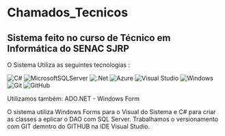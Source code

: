 # Chamados_Tecnicos
## Sistema feito no curso  de Técnico em Informática do SENAC SJRP 

O Sistema Utiliza as seguintes tecnologias :  	


   ![C#](https://img.shields.io/badge/c%23-%23239120.svg?style=for-the-badge&logo=csharp&logoColor=white)           ![MicrosoftSQLServer](https://img.shields.io/badge/Microsoft%20SQL%20Server-CC2927?style=for-the-badge&logo=microsoft%20sql%20server&logoColor=white) 
   ![.Net](https://img.shields.io/badge/.NET-5C2D91?style=for-the-badge&logo=.net&logoColor=white)    ![Azure](https://img.shields.io/badge/azure-%230072C6.svg?style=for-the-badge&logo=microsoftazure&logoColor=white)     ![Visual Studio](https://img.shields.io/badge/Visual%20Studio-5C2D91.svg?style=for-the-badge&logo=visual-studio&logoColor=white)  ![Windows](https://img.shields.io/badge/Windows-0078D6?style=for-the-badge&logo=windows&logoColor=white)    ![Git](https://img.shields.io/badge/git-%23F05033.svg?style=for-the-badge&logo=git&logoColor=white)  ![GitHub](https://img.shields.io/badge/github-%23121011.svg?style=for-the-badge&logo=github&logoColor=white)  
  
  Utilizamos também: ADO.NET - Windows Form

  O sistema utiliza Windows Forms para o Visual do Sistema e C# para criar as classes a eplicar  o DAO com SQL Server. Trabalhamos o versionamento com GIT demntro do GITHUB na IDE Visual Studio.
